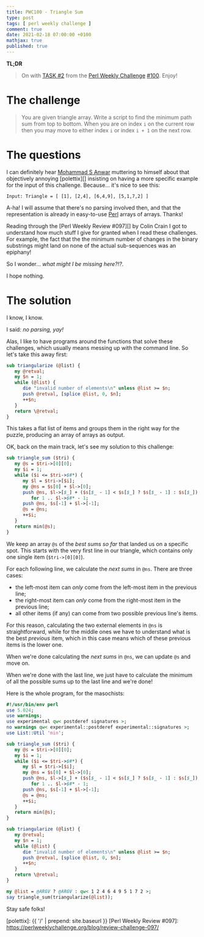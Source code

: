 ```yaml
---
title: PWC100 - Triangle Sum
type: post
tags: [ perl weekly challenge ]
comment: true
date: 2021-02-18 07:00:00 +0100
mathjax: true
published: true
---
```


**TL;DR**

> On with [TASK #2][] from the [Perl Weekly Challenge][] [#100][].
> Enjoy!

# The challenge

> You are given triangle array. Write a script to find the minimum path
> sum from top to bottom. When you are on index `i` on the current row
> then you may move to either index `i` or index `i + 1` on the next
> row.

# The questions

I can definitely hear [Mohammad S Anwar][] muttering to himself about
that objectively annoying [polettix][] insisting on having a more
specific example for the input of this challenge. Because... it's nice
to see this:

```
Input: Triangle = [ [1], [2,4], [6,4,9], [5,1,7,2] ]
```

A-ha! I will assume that there's no parsing involved then, and that the
representation is already in easy-to-use [Perl][] arrays of arrays.
Thanks!

Reading through the [Perl Weekly Review #097][] by Colin Crain I got to
understand how much stuff I give for granted when I read these
challenges. For example, the fact that the the minimum number of changes
in the binary substrings might land on none of the actual sub-sequences
was an epiphany!

So I wonder... *what might I be missing here?!?*.

I hope nothing.

# The solution

I know, I know.

I said: *no parsing, yay!*

Alas, I like to have programs around the functions that solve these
challenges, which usually means messing up with the command line. So
let's take this away first:

```perl
sub triangularize (@list) {
   my @retval;
   my $n = 1;
   while (@list) {
      die "invalid number of elements\n" unless @list >= $n;
      push @retval, [splice @list, 0, $n];
      ++$n;
   }
   return \@retval;
}
```

This takes a flat list of items and groups them in the right way for the
puzzle, producing an array of arrays as output.

OK, back on the main track, let's see my solution to this challenge:

```perl
sub triangle_sum ($tri) {
   my @s = $tri->[0][0];
   my $i = 1;
   while ($i <= $tri->$#*) {
      my $l = $tri->[$i];
      my @ns = $s[0] + $l->[0];
      push @ns, $l->[$_] + ($s[$_ - 1] < $s[$_] ? $s[$_ - 1] : $s[$_])
         for 1 .. $l->$#* - 1;
      push @ns, $s[-1] + $l->[-1];
      @s = @ns;
      ++$i;
   }
   return min(@s);
}
```

We keep an array `@s` of the *best sums so far* that landed us on a
specific spot. This starts with the very first line in our triangle,
which contains only one single item (`$tri->[0][0]`).

For each following line, we calculate the *next sums* in `@ns`. There
are three cases:

- the left-most item can *only* come from the left-most item in the
  previous line;
- the right-most item can *only* come from the right-most item in the
  previous line;
- all other items (if any) can come from two possible previous line's
  items.

For this reason, calculating the two external elements in `@ns` is
straightforward, while for the middle ones we have to understand what is
the best *previous* item, which in this case means which of these
previous items is the lower one.

When we're done calculating the *next sums* in `@ns`, we can update `@s`
and move on.

When we're done with the last line, we just have to calculate the
minimum of all the possible sums up to the last line and we're done!

Here is the whole program, for the masochists:

```perl
#!/usr/bin/env perl
use 5.024;
use warnings;
use experimental qw< postderef signatures >;
no warnings qw< experimental::postderef experimental::signatures >;
use List::Util 'min';

sub triangle_sum ($tri) {
   my @s = $tri->[0][0];
   my $i = 1;
   while ($i <= $tri->$#*) {
      my $l = $tri->[$i];
      my @ns = $s[0] + $l->[0];
      push @ns, $l->[$_] + ($s[$_ - 1] < $s[$_] ? $s[$_ - 1] : $s[$_])
         for 1 .. $l->$#* - 1;
      push @ns, $s[-1] + $l->[-1];
      @s = @ns;
      ++$i;
   }
   return min(@s);
}

sub triangularize (@list) {
   my @retval;
   my $n = 1;
   while (@list) {
      die "invalid number of elements\n" unless @list >= $n;
      push @retval, [splice @list, 0, $n];
      ++$n;
   }
   return \@retval;
}

my @list = @ARGV ? @ARGV : qw< 1 2 4 6 4 9 5 1 7 2 >;
say triangle_sum(triangularize(@list));
```

Stay safe folks!


[Perl Weekly Challenge]: https://perlweeklychallenge.org/
[#100]: https://perlweeklychallenge.org/blog/perl-weekly-challenge-100/
[TASK #2]: https://perlweeklychallenge.org/blog/perl-weekly-challenge-100/#TASK2
[Perl]: https://www.perl.org/
[Mohammad S Anwar]: https://github.polettix.it/ETOOBUSY/2020/12/08/manwar-is-amazing/
[polettix]: {{ '/' | prepend: site.baseurl }}
[Perl Weekly Review #097]: https://perlweeklychallenge.org/blog/review-challenge-097/
